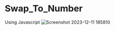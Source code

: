# Swap_To_Number
 Using Javascript
![Screenshot 2023-12-11 185810](https://github.com/Dhrumit2003/Swap_To_Number/assets/141128230/de9f01e9-50d0-4293-9fa1-2216189eb4e9)

